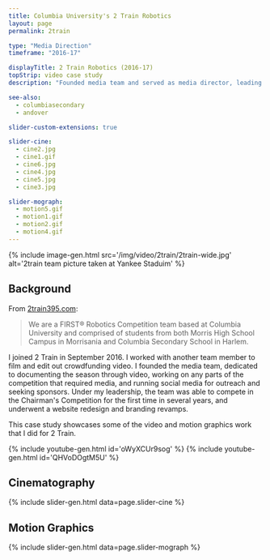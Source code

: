 ```yaml
---
title: Columbia University's 2 Train Robotics
layout: page
permalink: 2train

type: "Media Direction"
timeframe: "2016-17"

displayTitle: 2 Train Robotics (2016-17)
topStrip: video case study
description: "Founded media team and served as media director, leading production of several videos and revamping of branding and social media/website."

see-also:
  - columbiasecondary
  - andover

slider-custom-extensions: true

slider-cine:
  - cine2.jpg
  - cine1.gif
  - cine6.jpg
  - cine4.jpg
  - cine5.jpg
  - cine3.jpg

slider-mograph:
  - motion5.gif
  - motion1.gif
  - motion2.gif
  - motion4.gif
---
```


{% include image-gen.html src='/img/video/2train/2train-wide.jpg' alt='2train team picture taken at Yankee Staduim' %}

## Background

From [2train395.com](https://www.2train395.com/):

> We are a FIRST® Robotics Competition team based at Columbia University and comprised of students from both Morris High School Campus in Morrisania and Columbia Secondary School in Harlem.

I joined 2 Train in September 2016. I worked with another team member to film and edit out crowdfunding video. I founded the media team, dedicated to documenting the season through video, working on any parts of the competition that required media, and running social media for outreach and seeking sponsors. Under my leadership, the team was able to compete in the Chairman's Competition for the first time in several years, and underwent a website redesign and branding revamps.

This case study showcases some of the video and motion graphics work that I did for 2 Train.

{% include youtube-gen.html id='oWyXCUr9sog' %}
{% include youtube-gen.html id='QHVoDOgtM5U' %}

## Cinematography

{% include slider-gen.html data=page.slider-cine %}

## Motion Graphics

{% include slider-gen.html data=page.slider-mograph %}


